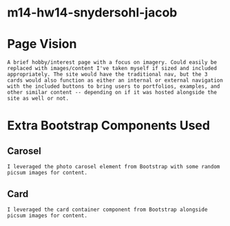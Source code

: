 # m14-hw14-snydersohl-jacob

# Page Vision
    A brief hobby/interest page with a focus on imagery. Could easily be replaced with images/content I've taken myself if sized and included appropriately. The site would have the traditional nav, but the 3 cards would also function as either an internal or external navigation with the included buttons to bring users to portfolios, examples, and other similar content -- depending on if it was hosted alongside the site as well or not.
# Extra Bootstrap Components Used

## Carosel
    I leveraged the photo carosel element from Bootstrap with some random picsum images for content.

## Card
    I leveraged the card container component from Bootstrap alongside picsum images for content.
